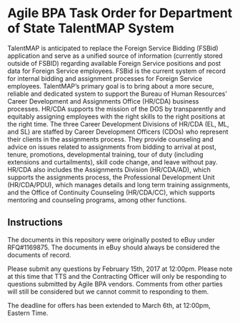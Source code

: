 # Agile BPA Task Order for Department of State TalentMAP System

TalentMAP is anticipated to replace the Foreign Service Bidding (FSBid) application and serve as a unified source of information (currently stored outside of FSBID) regarding available Foreign Service positions and post data for Foreign Service employees. FSBid is the current system of record for internal bidding and assignment processes for Foreign Service employees. TalentMAP’s primary goal is to bring about a more secure, reliable and dedicated system to support the Bureau of Human Resources’ Career Development and Assignments Office (HR/CDA) business processes. HR/CDA supports the mission of the DOS by transparently and equitably assigning employees with the right skills to the right positions at the right time. The three Career Development Divisions of HR/CDA (EL, ML, and SL) are staffed by Career Development Officers (CDOs) who represent their clients in the assignments process. They provide counseling and advice on issues related to assignments from bidding to arrival at post, tenure, promotions, developmental training, tour of duty (including extensions and curtailments), skill code change, and leave without pay. HR/CDA also includes the Assignments Division (HR/CDA/AD), which supports the assignments process, the Professional Development Unit (HR/CDA/PDU), which manages details and long term training assignments, and the Office of Continuity Counseling (HR/CDA/CC), which supports mentoring and counseling programs, among other functions.

## Instructions

The documents in this repository were originally posted to eBuy under RFQ#1169875. The documents in eBuy should always be considered the documents of record.

Please submit any questions by February 15th, 2017 at 12:00pm. Please note at this time that TTS and the Contracting Officer will only be responding to questions submitted by Agile BPA vendors.  Comments from other parties will still be considered but we cannot commit to responding to them.

The deadline for offers has been extended to March 6th, at 12:00pm, Eastern Time.
